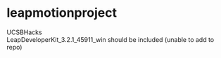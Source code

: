 # leapmotionproject
UCSBHacks <br />
LeapDeveloperKit_3.2.1_45911_win should be included (unable to add to repo)
